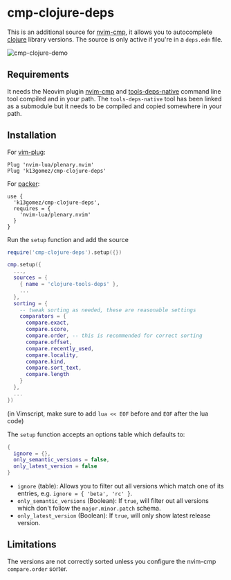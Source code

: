 # cmp-clojure-deps

This is an additional source for [nvim-cmp](https://github.com/hrsh7th/nvim-cmp), it allows you to
autocomplete [clojure](https://clojure.org/guides/deps_and_cli) library versions.
The source is only active if you're in a `deps.edn` file.

![cmp-clojure-demo](https://user-images.githubusercontent.com/1457616/236848226-fa0d4d2c-8e35-4c94-8285-eadc887644ff.gif)

## Requirements

It needs the Neovim plugin [nvim-cmp](https://github.com/hrsh7th/nvim-cmp) and [tools-deps-native](https://github.com/k13gomez/tools-deps-native) command line tool compiled and in your path. The `tools-deps-native` tool has been linked as a submodule but it needs to be compiled and copied somewhere in your path.

## Installation

For [vim-plug](https://github.com/junegunn/vim-plug):
```
Plug 'nvim-lua/plenary.nvim'
Plug 'k13gomez/cmp-clojure-deps'
```
For [packer](https://github.com/wbthomason/packer.nvim):
```
use {
  'k13gomez/cmp-clojure-deps',
  requires = {
    'nvim-lua/plenary.nvim'
  }
}
```

Run the `setup` function and add the source
```lua
require('cmp-clojure-deps').setup({})

cmp.setup({
  ...,
  sources = {
    { name = 'clojure-tools-deps' },
    ...
  },
  sorting = {
    -- tweak sorting as needed, these are reasonable settings
    comparators = {
      compare.exact,
      compare.score,
      compare.order, -- this is recommended for correct sorting
      compare.offset,
      compare.recently_used,
      compare.locality,
      compare.kind,
      compare.sort_text,
      compare.length
    }
  },
  ...
})
```
(in Vimscript, make sure to add `lua << EOF` before and `EOF` after the lua code)

The `setup` function accepts an options table which defaults to:

```lua
{
  ignore = {},
  only_semantic_versions = false,
  only_latest_version = false
}
```

- `ignore` (table): Allows you to filter out all versions which match one of its entries,
e.g. `ignore = { 'beta', 'rc' }`.
- `only_semantic_versions` (Boolean): If `true`, will filter out all versions which don't follow 
  the `major.minor.patch` schema.
- `only_latest_version` (Boolean): If `true`, will only show latest release version.

## Limitations

The versions are not correctly sorted unless you configure the nvim-cmp `compare.order` sorter.
